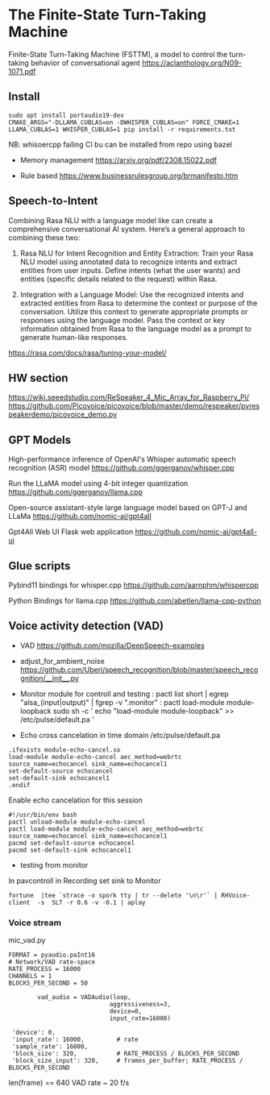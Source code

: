 
# The Finite-State Turn-Taking Machine
  Finite-State Turn-Taking Machine (FSTTM), a model to control the turn-taking behavior of conversational agent
  https://aclanthology.org/N09-1071.pdf


## Install

```shell
sudo apt install portaudio19-dev
CMAKE_ARGS="-DLLAMA_CUBLAS=on -DWHISPER_CUBLAS=on" FORCE_CMAKE=1 LLAMA_CUBLAS=1 WHISPER_CUBLAS=1 pip install -r requirements.txt
```
NB: whisoercpp failing CI bu can be installed from repo using bazel

- Memory management
  https://arxiv.org/pdf/2308.15022.pdf

- Rule based
  https://www.businessrulesgroup.org/brmanifesto.htm


## Speech-to-Intent
Combining Rasa NLU with a language model like can create a comprehensive conversational AI system. Here’s a general approach to combining these two:

  1.  Rasa NLU for Intent Recognition and Entity Extraction:
        Train your Rasa NLU model using annotated data to recognize intents and extract entities from user inputs.
        Define intents (what the user wants) and entities (specific details related to the request) within Rasa.

  2.  Integration with a Language Model:
        Use the recognized intents and extracted entities from Rasa to determine the context or purpose of the conversation.
        Utilize this context to generate appropriate prompts or responses using the language model.
        Pass the context or key information obtained from Rasa to the language model as a prompt to generate human-like responses.

  https://rasa.com/docs/rasa/tuning-your-model/


## HW section
https://wiki.seeedstudio.com/ReSpeaker_4_Mic_Array_for_Raspberry_Pi/
https://github.com/Picovoice/picovoice/blob/master/demo/respeaker/pvrespeakerdemo/picovoice_demo.py

## GPT Models

High-performance inference of OpenAI's Whisper automatic speech recognition (ASR) model
https://github.com/ggerganov/whisper.cpp

Run the LLaMA model using 4-bit integer quantization
https://github.com/ggerganov/llama.cpp

Open-source assistant-style large language model based on GPT-J and LLaMa
https://github.com/nomic-ai/gpt4all

Gpt4All Web UI Flask web application
https://github.com/nomic-ai/gpt4all-ui


## Glue scripts
Pybind11 bindings for whisper.cpp
https://github.com/aarnphm/whispercpp

Python Bindings for llama.cpp
https://github.com/abetlen/llama-cpp-python


## Voice activity detection (VAD)
- VAD
  https://github.com/mozilla/DeepSpeech-examples

- adjust_for_ambient_noise
  https://github.com/Uberi/speech_recognition/blob/master/speech_recognition/__init__.py

- Monitor module for controll and testing
  : pactl list short | egrep "alsa_(input|output)" | fgrep -v ".monitor"
  : pactl load-module module-loopback
	sudo sh -c ' echo "load-module module-loopback" >>  /etc/pulse/default.pa '

- Echo cross cancelation in time domain /etc/pulse/default.pa

```
.ifexists module-echo-cancel.so
load-module module-echo-cancel aec_method=webrtc source_name=echocancel sink_name=echocancel1
set-default-source echocancel
set-default-sink echocancel1
.endif
```

Enable echo cancelation for this session

```
#!/usr/bin/env bash
pactl unload-module module-echo-cancel
pactl load-module module-echo-cancel aec_method=webrtc source_name=echocancel sink_name=echocancel1
pacmd set-default-source echocancel
pacmd set-default-sink echocancel1
```

- testing from monitor

In pavcontroll in Recording set sink to Monitor

```
fortune  |tee `strace -o spork tty | tr --delete '\n\r'` | RHVoice-client  -s  SLT -r 0.6 -v -0.1 | aplay

```


### Voice stream
mic_vad.py

    FORMAT = pyaudio.paInt16
    # Network/VAD rate-space
    RATE_PROCESS = 16000
    CHANNELS = 1
    BLOCKS_PER_SECOND = 50

```
        vad_audio = VADAudio(loop,
                            aggressiveness=3,
                            device=0,
                            input_rate=16000)

 'device': 0,
 'input_rate': 16000,         # rate
 'sample_rate': 16000,
 'block_size': 320,           # RATE_PROCESS / BLOCKS_PER_SECOND
 'block_size_input': 320,     # frames_per_buffer; RATE_PROCESS / BLOCKS_PER_SECOND

 ```
 len(frame) == 640
 VAD rate ~ 20 f/s

